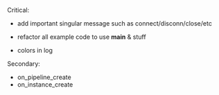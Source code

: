 Critical:
  - add important singular message such as connect/disconn/close/etc
  
  - refactor all example code to  use __main__ & stuff
  
  - colors in log
  

Secondary:
  - on_pipeline_create
  - on_instance_create
